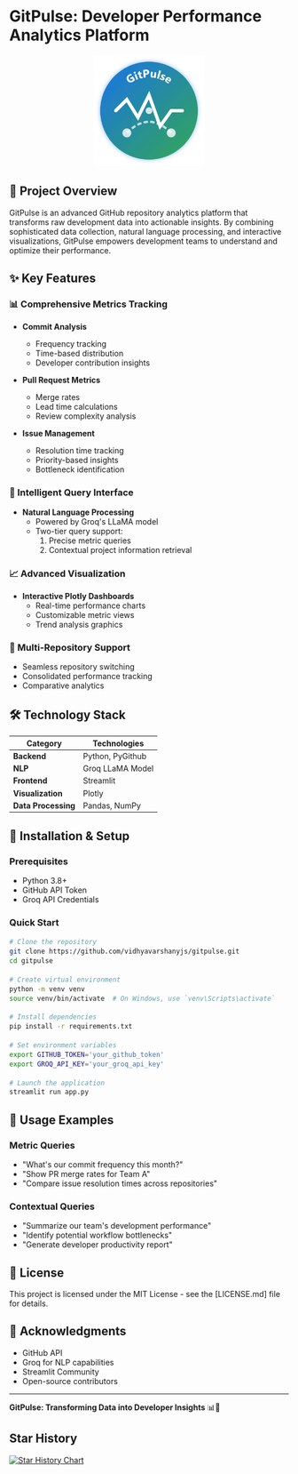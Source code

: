 # GitPulse: Developer Performance Analytics Platform

<div align="center">
  <img src="gitpulse.png" alt="GitPulse Logo" width="200" height="200">
</div>

## 🚀 Project Overview

GitPulse is an advanced GitHub repository analytics platform that transforms raw development data into actionable insights. By combining sophisticated data collection, natural language processing, and interactive visualizations, GitPulse empowers development teams to understand and optimize their performance.

## ✨ Key Features

### 📊 Comprehensive Metrics Tracking
- **Commit Analysis**
  - Frequency tracking
  - Time-based distribution
  - Developer contribution insights

- **Pull Request Metrics**
  - Merge rates
  - Lead time calculations
  - Review complexity analysis

- **Issue Management**
  - Resolution time tracking
  - Priority-based insights
  - Bottleneck identification

### 🤖 Intelligent Query Interface
- **Natural Language Processing**
  - Powered by Groq's LLaMA model
  - Two-tier query support:
    1. Precise metric queries
    2. Contextual project information retrieval

### 📈 Advanced Visualization
- **Interactive Plotly Dashboards**
  - Real-time performance charts
  - Customizable metric views
  - Trend analysis graphics

### 🔄 Multi-Repository Support
- Seamless repository switching
- Consolidated performance tracking
- Comparative analytics

## 🛠 Technology Stack

| Category | Technologies |
|----------|--------------|
| **Backend** | Python, PyGithub |
| **NLP** | Groq LLaMA Model |
| **Frontend** | Streamlit |
| **Visualization** | Plotly |
| **Data Processing** | Pandas, NumPy |

## 🔧 Installation & Setup

### Prerequisites
- Python 3.8+
- GitHub API Token
- Groq API Credentials

### Quick Start
```bash
# Clone the repository
git clone https://github.com/vidhyavarshanyjs/gitpulse.git
cd gitpulse

# Create virtual environment
python -m venv venv
source venv/bin/activate  # On Windows, use `venv\Scripts\activate`

# Install dependencies
pip install -r requirements.txt

# Set environment variables
export GITHUB_TOKEN='your_github_token'
export GROQ_API_KEY='your_groq_api_key'

# Launch the application
streamlit run app.py
```

## 🚀 Usage Examples

### Metric Queries
- "What's our commit frequency this month?"
- "Show PR merge rates for Team A"
- "Compare issue resolution times across repositories"

### Contextual Queries
- "Summarize our team's development performance"
- "Identify potential workflow bottlenecks"
- "Generate developer productivity report"

## 📄 License

This project is licensed under the MIT License - see the [LICENSE.md] file for details.

## 🙌 Acknowledgments
- GitHub API
- Groq for NLP capabilities
- Streamlit Community
- Open-source contributors

---

**GitPulse: Transforming Data into Developer Insights** 📊🚀

## Star History

[![Star History Chart](https://api.star-history.com/svg?repos=vidhyavarshanyjs/gitpulse&type=Date)](https://star-history.com/#vidhyavarshanyjs/gitpulse&Date)
